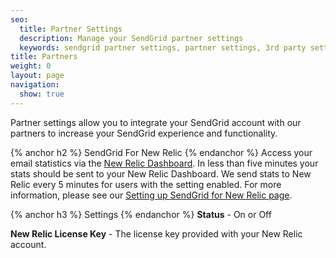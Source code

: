 ```yaml
---
seo:
  title: Partner Settings
  description: Manage your SendGrid partner settings
  keywords: sendgrid partner settings, partner settings, 3rd party settings
title: Partners
weight: 0
layout: page
navigation:
  show: true
---
```


Partner settings allow you to integrate your SendGrid account with our partners to increase your SendGrid experience and functionality.

{% anchor h2 %}	SendGrid For New Relic
{% endanchor %}	
Access your email statistics via the [New Relic Dashboard](http://newrelic.com/). In less than five minutes your stats should be sent to your New Relic Dashboard. We send stats to New Relic every 5 minutes for users with the setting enabled. For more information, please see our [Setting up SendGrid for New Relic page]({{root_url}}/Classroom/Track/Collecting_Data/new_relic.html).

{% anchor h3 %}	Settings
{% endanchor %}	
**Status** - On or Off

**New Relic License Key** - The license key provided with your New Relic account.

